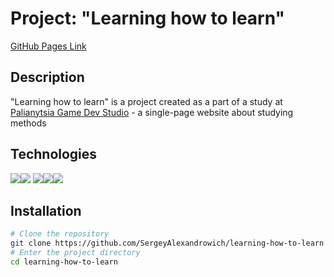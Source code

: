 
# Project: "Learning how to learn"

[GitHub Pages Link](https://sergeyalexandrowich.github.io/learning-how-to-learn/)

## Description
"Learning how to learn" is a  project created as a part of a study at [Palianytsia Game Dev Studio](https://pgds.xyz/) - a single-page website about studying methods

## Technologies
<img src="https://img.shields.io/badge/HTML5-blue?style=for-the-badge&logo=HTML5&logoColor=black"/><img src="https://img.shields.io/badge/CSS3-red?style=for-the-badge&logo=CSS3&logoColor=ЦВЕТ ЛОГОТИПА"/> 
<img src="https://img.shields.io/badge/BEM Methodology-green?style=for-the-badge&logo=BEM&logoColor=black"/><img src="https://img.shields.io/badge/File Structure and File Paths (Nested BEM)-yellow?style=for-the-badge&logo=Files&logoColor=black"/><img src="https://img.shields.io/badge/CSS Animations-orange?style=for-the-badge&logo=CSS Wizardry&logoColor=black"/>

## Installation

```bash
# Clone the repository
git clone https://github.com/SergeyAlexandrowich/learning-how-to-learn
# Enter the project directory
cd learning-how-to-learn
```


